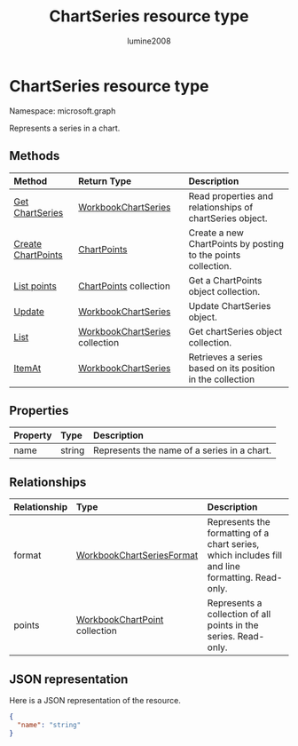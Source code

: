 ﻿---
title: "ChartSeries resource type"
description: "Represents a series in a chart."
author: "lumine2008"
localization_priority: Normal
ms.prod: "excel"
doc_type: resourcePageType
---

# ChartSeries resource type

Namespace: microsoft.graph

Represents a series in a chart.

## Methods

| Method                                                  | Return Type                                      | Description                                                   |
| :------------------------------------------------------ | :----------------------------------------------- | :------------------------------------------------------------ |
| [Get ChartSeries](../api/chartseries-get.md)            | [WorkbookChartSeries](chartseries.md)            | Read properties and relationships of chartSeries object.      |
| [Create ChartPoints](../api/chartseries-post-points.md) | [ChartPoints](chartpoint.md)                     | Create a new ChartPoints by posting to the points collection. |
| [List points](../api/chartseries-list-points.md)        | [ChartPoints](chartpoint.md) collection          | Get a ChartPoints object collection.                          |
| [Update](../api/chartseries-update.md)                  | [WorkbookChartSeries](chartseries.md)            | Update ChartSeries object.                                    |
| [List](../api/chartseries-list.md)                      | [WorkbookChartSeries](chartseries.md) collection | Get chartSeries object collection.                            |
| [ItemAt](../api/chartseriescollection-itemat.md)        | [WorkbookChartSeries](chartseries.md)            | Retrieves a series based on its position in the collection    |

## Properties

| Property | Type   | Description                                 |
| :------- | :----- | :------------------------------------------ |
| name     | string | Represents the name of a series in a chart. |

## Relationships

| Relationship | Type                                              | Description                                                                                      |
| :----------- | :------------------------------------------------ | :----------------------------------------------------------------------------------------------- |
| format       | [WorkbookChartSeriesFormat](chartseriesformat.md) | Represents the formatting of a chart series, which includes fill and line formatting. Read-only. |
| points       | [WorkbookChartPoint](chartpoint.md) collection    | Represents a collection of all points in the series. Read-only.                                  |

## JSON representation

Here is a JSON representation of the resource.

<!-- {
  "blockType": "resource",
  "baseType": "microsoft.graph.entity",
  "optionalProperties": [

  ],
  "@odata.type": "microsoft.graph.workbookChartSeries"
}-->

```json
{
  "name": "string"
}

```

<!-- uuid: 8fcb5dbc-d5aa-4681-8e31-b001d5168d79
2015-10-25 14:57:30 UTC -->

<!-- {
  "type": "#page.annotation",
  "description": "ChartSeries resource",
  "keywords": "",
  "section": "documentation",
  "tocPath": ""
}-->

